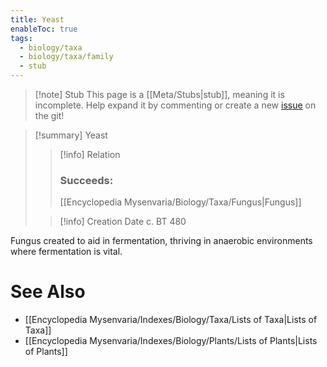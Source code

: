 ```yaml
---
title: Yeast
enableToc: true
tags:
  - biology/taxa
  - biology/taxa/family
  - stub
---
```


> [!note] Stub
> This page is a [[Meta/Stubs|stub]], meaning it is incomplete. Help expand it by commenting or create a new [issue](https://github.com/RagtimeGal/quartz--encyclopedia-mysenvaria/issues/new/choose) on the git!


> [!summary] Yeast
> > [!info] Relation
> > ### Succeeds:
> > [[Encyclopedia Mysenvaria/Biology/Taxa/Fungus|Fungus]]
>
> > [!info] Creation Date
> > c. BT 480

Fungus created to aid in fermentation, thriving in anaerobic environments where fermentation is vital.

# See Also
- [[Encyclopedia Mysenvaria/Indexes/Biology/Taxa/Lists of Taxa|Lists of Taxa]]
- [[Encyclopedia Mysenvaria/Indexes/Biology/Plants/Lists of Plants|Lists of Plants]]

